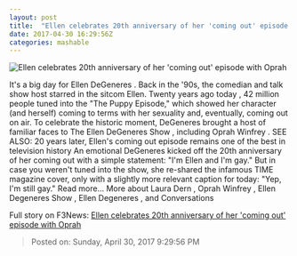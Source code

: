 ```yaml
---
layout: post
title:  "Ellen celebrates 20th anniversary of her 'coming out' episode with Oprah"
date: 2017-04-30 16:29:56Z
categories: mashable
---
```


![Ellen celebrates 20th anniversary of her 'coming out' episode with Oprah](http://i.amz.mshcdn.com/6Iti9mXfG-CHrwsbJJmKPPuA1PI=/1200x630/2017%2F04%2F30%2F96%2F3ac360678c104ebe8b2a4eed6b0fb2df.0687c.jpg)

It's a big day for Ellen DeGeneres . Back in the '90s, the comedian and talk show host starred in the sitcom Ellen. Twenty years ago today , 42 million people tuned into the "The Puppy Episode," which showed her character (and herself) coming to terms with her sexuality and, eventually, coming out on air. To celebrate the historic moment, DeGeneres brought a host of familiar faces to The Ellen DeGeneres Show , including Oprah Winfrey . SEE ALSO: 20 years later, Ellen's coming out episode remains one of the best in television history An emotional DeGeneres kicked off the 20th anniversary of her coming out with a simple statement: "I'm Ellen and I'm gay." But in case you weren't tuned into the show, she re-shared the infamous TIME magazine cover, only with a slightly more relevant caption for today: "Yep, I'm still gay." Read more... More about Laura Dern , Oprah Winfrey , Ellen Degeneres Show , Ellen Degeneres , and Conversations


Full story on F3News: [Ellen celebrates 20th anniversary of her 'coming out' episode with Oprah](http://www.f3nws.com/n/JttSSE)

> Posted on: Sunday, April 30, 2017 9:29:56 PM
